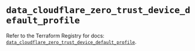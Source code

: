 # `data_cloudflare_zero_trust_device_default_profile`

Refer to the Terraform Registry for docs: [`data_cloudflare_zero_trust_device_default_profile`](https://registry.terraform.io/providers/cloudflare/cloudflare/5.10.1/docs/data-sources/zero_trust_device_default_profile).
